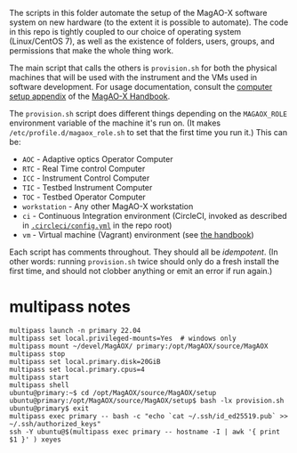The scripts in this folder automate the setup of the MagAO-X software system on new hardware (to the extent it is possible to automate). The code in this repo is tightly coupled to our choice of operating system (Linux/CentOS 7), as well as the existence of folders, users, groups, and permissions that make the whole thing work.

The main script that calls the others is `provision.sh` for both the physical machines that will be used with the instrument and the VMs used in software development. For usage documentation, consult the [computer setup appendix](https://magao-x.org/docs/handbook/appendices/computer_setup/computer_setup.html) of the [MagAO-X Handbook](https://magao-x.org/docs/handbook/).

The `provision.sh` script does different things depending on the `MAGAOX_ROLE` environment variable of the machine it's run on. (It makes `/etc/profile.d/magaox_role.sh` to set that the first time you run it.) This can be:

  * `AOC` - Adaptive optics Operator Computer
  * `RTC` - Real Time control Computer
  * `ICC` - Instrument Control Computer
  * `TIC` - Testbed Instrument Computer
  * `TOC` - Testbed Operator Computer
  * `workstation` - Any other MagAO-X workstation
  * `ci` - Continuous Integration environment (CircleCI, invoked as described in [`.circleci/config.yml`](../.circleci/config.yml) in the repo root)
  * `vm` - Virtual machine (Vagrant) environment (see [the handbook](https://magao-x.org/docs/handbook/appendices/development_vm.html))

Each script has comments throughout. They should all be *idempotent*. (In other words: running `provision.sh` twice should only do a fresh install the first time, and should not clobber anything or emit an error if run again.)


# multipass notes

```
multipass launch -n primary 22.04
multipass set local.privileged-mounts=Yes  # windows only
multipass mount ~/devel/MagAOX/ primary:/opt/MagAOX/source/MagAOX
multipass stop
multipass set local.primary.disk=20GiB
multipass set local.primary.cpus=4
multipass start
multipass shell
ubuntu@primary:~$ cd /opt/MagAOX/source/MagAOX/setup
ubuntu@primary:/opt/MagAOX/source/MagAOX/setup$ bash -lx provision.sh
ubuntu@primary$ exit
multipass exec primary -- bash -c "echo `cat ~/.ssh/id_ed25519.pub` >> ~/.ssh/authorized_keys"
ssh -Y ubuntu@$(multipass exec primary -- hostname -I | awk '{ print $1 }' ) xeyes
```
